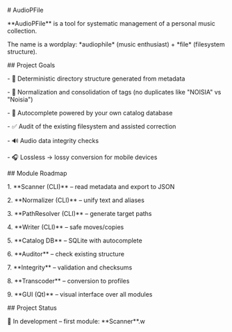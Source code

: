 \# AudioPFile



\*\*AudioPFile\*\* is a tool for systematic management of a personal music collection.

The name is a wordplay: \*audiophile\* (music enthusiast) + \*file\* (filesystem structure).



\## Project Goals

\- 📂 Deterministic directory structure generated from metadata

\- 📝 Normalization and consolidation of tags (no duplicates like "NOISIA" vs "Noisia")

\- 🔄 Autocomplete powered by your own catalog database

\- ✅ Audit of the existing filesystem and assisted correction

\- 🔊 Audio data integrity checks

\- 🎧 Lossless → lossy conversion for mobile devices



\## Module Roadmap

1\. \*\*Scanner (CLI)\*\* – read metadata and export to JSON

2\. \*\*Normalizer (CLI)\*\* – unify text and aliases

3\. \*\*PathResolver (CLI)\*\* – generate target paths

4\. \*\*Writer (CLI)\*\* – safe moves/copies

5\. \*\*Catalog DB\*\* – SQLite with autocomplete

6\. \*\*Auditor\*\* – check existing structure

7\. \*\*Integrity\*\* – validation and checksums

8\. \*\*Transcoder\*\* – conversion to profiles

9\. \*\*GUI (Qt)\*\* – visual interface over all modules



\## Project Status

🚧 In development – first module: \*\*Scanner\*\*.w

